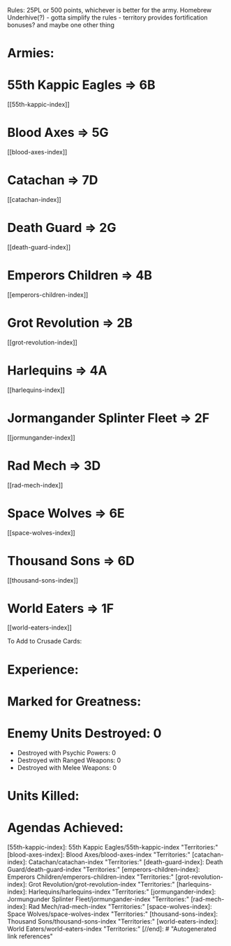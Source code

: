 Rules: 25PL or 500 points, whichever is better for the army.
Homebrew Underhive(?) - gotta simplify the rules - territory provides fortification bonuses? and maybe one other thing

# Armies:
# 55th Kappic Eagles => 6B
[[55th-kappic-index]]
# Blood Axes => 5G
[[blood-axes-index]]
# Catachan => 7D
[[catachan-index]]
# Death Guard => 2G
[[death-guard-index]]
# Emperors Children => 4B
[[emperors-children-index]]
# Grot Revolution => 2B
[[grot-revolution-index]]
# Harlequins => 4A
[[harlequins-index]]
# Jormangander Splinter Fleet => 2F
[[jormungander-index]]
# Rad Mech => 3D
[[rad-mech-index]]
# Space Wolves => 6E
[[space-wolves-index]]
# Thousand Sons => 6D
[[thousand-sons-index]]
# World Eaters => 1F
[[world-eaters-index]]



To Add to Crusade Cards:

# Experience:
# Marked for Greatness:
# Enemy Units Destroyed: 0  
  * Destroyed with Psychic Powers: 0 
  * Destroyed with Ranged Weapons: 0 
  * Destroyed with Melee Weapons: 0
# Units Killed: 
# Agendas Achieved:


[//begin]: # "Autogenerated link references for markdown compatibility"
[55th-kappic-index]: 55th Kappic Eagles/55th-kappic-index "Territories:"
[blood-axes-index]: Blood Axes/blood-axes-index "Territories:"
[catachan-index]: Catachan/catachan-index "Territories:"
[death-guard-index]: Death Guard/death-guard-index "Territories:"
[emperors-children-index]: Emperors Children/emperors-children-index "Territories:"
[grot-revolution-index]: Grot Revolution/grot-revolution-index "Territories:"
[harlequins-index]: Harlequins/harlequins-index "Territories:"
[jormungander-index]: Jormungunder Splinter Fleet/jormungander-index "Territories:"
[rad-mech-index]: Rad Mech/rad-mech-index "Territories:"
[space-wolves-index]: Space Wolves/space-wolves-index "Territories:"
[thousand-sons-index]: Thousand Sons/thousand-sons-index "Territories:"
[world-eaters-index]: World Eaters/world-eaters-index "Territories:"
[//end]: # "Autogenerated link references"